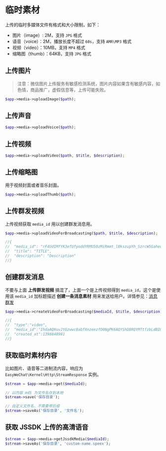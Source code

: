 # 临时素材

上传的临时多媒体文件有格式和大小限制，如下：

- 图片（image）: 2M，支持 `JPG` 格式
- 语音（voice）：2M，播放长度不超过 `60s`，支持 `AMR\MP3` 格式
- 视频（video）：10MB，支持 `MP4` 格式
- 缩略图（thumb）：64KB，支持 `JPG` 格式

## 上传图片

> 注意：微信图片上传服务有敏感检测系统，图片内容如果含有敏感内容，如色情，商品推广，虚假信息等，上传可能失败。

```php
$app->media->uploadImage($path);
```

## 上传声音

```php
$app->media->uploadVoice($path);
```

## 上传视频

```php
$app->media->uploadVideo($path, $title, $description);
```

## 上传缩略图

用于视频封面或者音乐封面。

```php
$app->media->uploadThumb($path);
```

## 上传群发视频

上传视频获取 `media_id` 用以创建群发消息用。

```php
$app->media->uploadVideoForBroadcasting($path, $title, $description);

//{
//  "media_id": "rF4UdIMfYK3efUfyoddYRMU50zMiRmmt_l0kszupYh_SzrcW5Gaheq05p_lHuOTQ",
//  "title": "TITLE",
//  "description": "Description"
//}
```

## 创建群发消息

不要与上面 **上传群发视频** 搞混了，上面一个是上传视频得到 `media_id`，这个是使用该 `media_id` 加标题描述 **创建一条消息素材** 用来发送给用户。详情参见：[消息群发](broadcasting)

```php
$app->media->createVideoForBroadcasting($mediaId, $title, $description);

//{
//  "type":"video",
//  "media_id":"IhdaAQXuvJtGzwwc0abfXnzeezfO0NgPK6AQYShD8RQYMTtfzbLdBIQkQziv2XJc",
//  "created_at":1398848981
//}
```

## 获取临时素材内容

比如图片、语音等二进制流内容，响应为 `EasyWeChat\Kernel\Http\StreamResponse` 实例。

```php
$stream = $app->media->get($mediaId);

// 以内容 md5 为文件名存到本地
$stream->save('保存目录');

// 自定义文件名，不需要带后缀
$stream->saveAs('保存目录', '文件名');
```

## 获取 JSSDK 上传的高清语音

```php
$stream = $app->media->getJssdkMedia($mediaId);
$stream->saveAs('保存目录', 'custom-name.speex');
```
